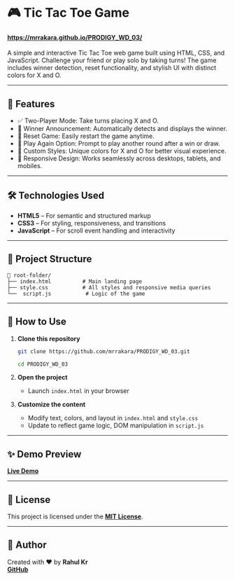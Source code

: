 # 🎮 Tic Tac Toe Game
#### https://mrrakara.github.io/PRODIGY_WD_03/

A simple and interactive Tic Tac Toe web game built using HTML, CSS, and JavaScript. Challenge your friend or play solo by taking turns! The game includes winner detection, reset functionality, and stylish UI with distinct colors for X and O.

---

## 🚀 Features

- ✅ Two-Player Mode: Take turns placing X and O.
- 🎉 Winner Announcement: Automatically detects and displays the winner.
- 🔄 Reset Game: Easily restart the game anytime.
- 🔁 Play Again Option: Prompt to play another round after a win or draw.
- 🎨 Custom Styles: Unique colors for X and O for better visual experience.
- 📱 Responsive Design: Works seamlessly across desktops, tablets, and mobiles.

---

## 🛠️ Technologies Used

- **HTML5** – For semantic and structured markup
- **CSS3** – For styling, responsiveness, and transitions
- **JavaScript** – For scroll event handling and interactivity

---

## 📁 Project Structure

    📁 root-folder/
    ├── index.html          # Main landing page
    ├── style.css           # All styles and responsive media queries
    └──  script.js           # Logic of the game

---

## 🔧 How to Use

1. **Clone this repository**
   ```bash
   git clone https://github.com/mrrakara/PRODIGY_WD_03.git
   ```
   ```bash
   cd PRODIGY_WD_03
   ```

2. **Open the project**
   - Launch `index.html` in your browser

3. **Customize the content**
   - Modify text, colors, and layout in `index.html` and `style.css`
   - Update to reflect game logic, DOM manipulation in `script.js`

---

## ✨ Demo Preview

**[Live Demo](https://mrrakara.github.io/PRODIGY_WD_03/)**

---

## 📄 License

This project is licensed under the **[MIT License](LICENSE)**.

---

## 🙌 Author

Created with ❤️ by **Rahul Kr**  
**[GitHub](https://github.com/mrrakara)**

